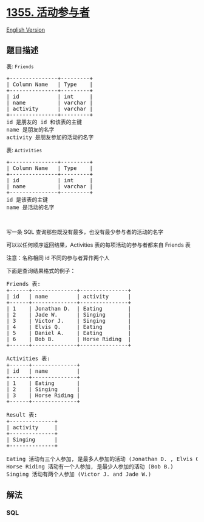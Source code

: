 # [1355. 活动参与者](https://leetcode-cn.com/problems/activity-participants)

[English Version](https://github.com/yanglr/leetcode-ac/blob/master/assets/1300-1399/1355.Activity%20Participants/README_EN.md)

## 题目描述

<!-- 这里写题目描述 -->

<p>表: <code>Friends</code></p>

<pre>
+---------------+---------+
| Column Name   | Type    |
+---------------+---------+
| id            | int     |
| name          | varchar |
| activity      | varchar |
+---------------+---------+
id 是朋友的 id 和该表的主键
name 是朋友的名字
activity 是朋友参加的活动的名字
</pre>

<p>表: <code>Activities</code></p>

<pre>
+---------------+---------+
| Column Name   | Type    |
+---------------+---------+
| id            | int     |
| name          | varchar |
+---------------+---------+
id 是该表的主键
name 是活动的名字
</pre>

<p> </p>

<p>写一条 SQL 查询那些既没有最多，也没有最少参与者的活动的名字</p>

<p>可以以任何顺序返回结果，Activities 表的每项活动的参与者都来自 Friends 表</p>

<p>注意：名称相同 id 不同的参与者算作两个人</p>

<p>下面是查询结果格式的例子：</p>

<pre>
Friends 表:
+------+--------------+---------------+
| id   | name         | activity      |
+------+--------------+---------------+
| 1    | Jonathan D.  | Eating        |
| 2    | Jade W.      | Singing       |
| 3    | Victor J.    | Singing       |
| 4    | Elvis Q.     | Eating        |
| 5    | Daniel A.    | Eating        |
| 6    | Bob B.       | Horse Riding  |
+------+--------------+---------------+

Activities 表:
+------+--------------+
| id   | name         |
+------+--------------+
| 1    | Eating       |
| 2    | Singing      |
| 3    | Horse Riding |
+------+--------------+

Result 表:
+--------------+
| activity     |
+--------------+
| Singing      |
+--------------+

Eating 活动有三个人参加, 是最多人参加的活动 (Jonathan D. , Elvis Q. and Daniel A.)
Horse Riding 活动有一个人参加, 是最少人参加的活动 (Bob B.)
Singing 活动有两个人参加 (Victor J. and Jade W.)
</pre>


## 解法

<!-- 这里可写通用的实现逻辑 -->

<!-- tabs:start -->

### **SQL**

```sql

```

<!-- tabs:end -->